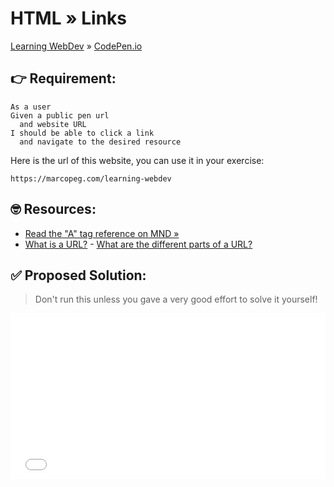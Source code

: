 # HTML » Links
[Learning WebDev](../../../README.md) » [CodePen.io](../README.md)

## 👉 Requirement:

```
As a user
Given a public pen url
  and website URL
I should be able to click a link
  and navigate to the desired resource
```

Here is the url of this website, you can use it in your exercise:

```
https://marcopeg.com/learning-webdev
```

## 🤓 Resources:

- [Read the "A" tag reference on MND »][1]
- [What is a URL?][2]
- [What are the different parts of a URL?][3]

## ✅ Proposed Solution:

> Don't run this unless you gave a very good effort to solve it yourself!

<iframe height="265" style="width: 100%;" scrolling="no" title="HTML Hello World" src="//codepen.io/marcopeg/embed/preview/wvwmwqV/?height=265&theme-id=0&default-tab=html,result" frameborder="no" allowtransparency="true" allowfullscreen="true">
  See the Pen <a href='https://codepen.io/marcopeg/pen/wvwmwqV/'>HTML Hello World</a> by Marco Pegoraro
  (<a href='https://codepen.io/marcopeg'>@marcopeg</a>) on <a href='https://codepen.io'>CodePen</a>.
</iframe>

[1]: https://developer.mozilla.org/en-US/docs/Web/HTML/Element/a
[2]: https://www.quora.com/What-does-URL-mean
[3]: https://www.quora.com/What-are-the-different-parts-of-a-URL
